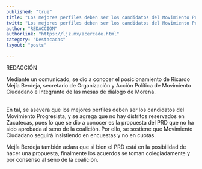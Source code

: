 ```yaml
---
published: "true"
title: "Los mejores perfiles deben ser los candidatos del Movimiento Progresista: Mejía Berdeja"
twitt: "Los mejores perfiles deben ser los candidatos del Movimiento Progresista: Mejía Berdeja"
author: "REDACCION"
authorlink: "https://ljz.mx/acercade.html"
category: "Destacadas"
layout: "posts"

---
```



  REDACCIÓN


Mediante un comunicado, se dio a conocer el posicionamiento de Ricardo Mejía Berdeja, secretario de Organización y Acción Política de Movimiento Ciudadano e Integrante de las mesas de diálogo de Morena.  
 


  En tal, se asevera que los mejores perfiles deben ser los candidatos del Movimiento Progresista, y se agrega que no hay distritos reservados en Zacatecas, pues lo que se dio a conocer es la propuesta del PRD que no ha sido aprobada al seno de la coalición. Por ello, se sostiene que Movimiento Ciudadano seguirá insistiendo en encuestas y no en cuotas.



  Mejía Berdeja también aclara que si bien el PRD está en la posibilidad de hacer una propuesta, finalmente los acuerdos se toman colegiadamente y por consenso al seno de la coalición.

